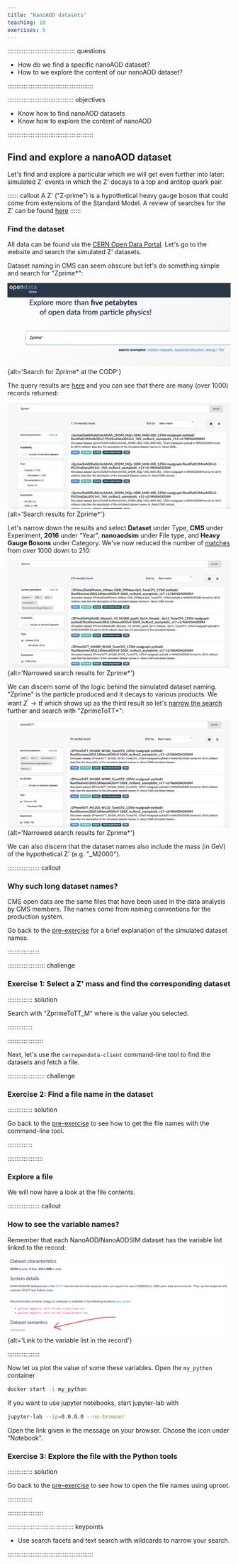 ```yaml
---
title: "NanoAOD datasets"
teaching: 10
exercises: 5
---
```


:::::::::::::::::::::::::::::::::::::: questions 

- How do we find a specific nanoAOD dataset?
- How to we explore the content of our nanoAOD dataset?

::::::::::::::::::::::::::::::::::::::::::::::::

::::::::::::::::::::::::::::::::::::: objectives

- Know how to find nanoAOD datasets
- Know how to explore the content of nanoAOD 

::::::::::::::::::::::::::::::::::::::::::::::::

## Find and explore a nanoAOD dataset

Let's find and explore a particular which we will get even further into
later: simulated Z' events in which the Z' decays to a top and antitop quark pair.

:::::: callout
A Z' ("Z-prime") is a hypothetical heavy gauge boson that could come from
extensions of the Standard Model. A review of searches for the Z' 
can be found [here](https://pdg.lbl.gov/2024/reviews/rpp2024-rev-zprime-searches.pdf)
::::::

### Find the dataset

All data can be found via the [CERN Open Data Portal](https://opendata.cern.ch).
Let's go to the website and search the simulated Z' datasets. 

Dataset naming in CMS can seem obscure but let's do something simple and search for "Zprime*":

![](fig/ZprimeODP.png){alt='Search for Zprime* at the CODP'}

The query results are [here](https://opendata.cern.ch/search?q=Zprime%2A&l=list&order=asc&p=1&s=10&sort=bestmatch) and you can see that there are many (over 1000) records returned:

![](fig/ZprimeODP-results.png){alt='Search results for Zprime*'}

Let's narrow down the results and select **Dataset** under Type, **CMS** under Experiment, **2016** under "Year", **nanoaodsim** under File type, and **Heavy Gauge Bosons** under Category. We've now reduced the number of [matches](https://opendata.cern.ch/search?q=Zprime%2A&f=experiment%3ACMS&f=year%3A2016&f=file_type%3Ananoaodsim&f=category%3AExotica%2Bsubcategory%3AHeavy%20Gauge%20Bosons&f=type%3ADataset&l=list&order=asc&p=1&s=10&sort=bestmatch) from over 1000 down to 210:

![](fig/ZprimeODP-results2.png){alt='Narrowed search results for Zprime*'}

We can discern some of the logic behind the simulated dataset naming. "Zprime" is the particle produced and it decays to various products. We want $Z^{'} \rightarrow t\bar{t}$ which shows up as the third result so let's [narrow the search](https://opendata.cern.ch/search?q=ZprimeToTT%2A&f=experiment%3ACMS&f=year%3A2016&f=file_type%3Ananoaodsim&f=category%3AExotica%2Bsubcategory%3AHeavy%20Gauge%20Bosons&f=type%3ADataset&l=list&order=asc&p=1&s=10&sort=bestmatch) further and search with "ZprimeToTT*":

![](fig/ZprimeToTT-results.png){alt='Narrowed search results for Zprime*'}

We can also discern that the dataset names also include the mass (in GeV) of the hypothetical Z' (e.g. "_M2000"). 

:::::::::::::::::: callout 

### Why such long dataset names?

CMS open data are the same files that have been used in the data analysis by CMS members. The names come from naming conventions for the production system.

Go back to the [pre-exercise](https://cms-opendata-workshop.github.io/workshop2024-lesson-dataset-scouting/instructor/03-what-data-is-available.html#monte-carlo) for a brief explanation of the simulated dataset names.

::::::::::::::::::

::::::::::::::::::::: challenge

### Exercise 1: Select a Z' mass and find the corresponding dataset

:::::::::::::: solution

Search with "ZprimeToTT_M<mass>" where <mass> is the value you selected.

::::::::::::::

::::::::::::::::::::


Next, let's use the `cernopendata-client` command-line tool to find the datasets
and fetch a file.

::::::::::::::::::::: challenge

### Exercise 2: Find a file name in the dataset

:::::::::::::: solution

Go back to the [pre-exercise](https://cms-opendata-workshop.github.io/workshop2024-lesson-dataset-scouting/instructor/04-cli-through-cernopendata-client.html) to see how to get the file names with the command-line tool.

::::::::::::::

::::::::::::::::::::

### Explore a file

We will now have a look at the file contents.

:::::::::::::::::: callout 

### How to see the variable names?

Remember that each NanoAOD/NanoAODSIM dataset has the variable list linked to the record:

![](fig/ZprimeVariableList.png){alt='Link to the variable list in the record'}

::::::::::::::::::

Now let us plot the value of some these variables. Open the `my_python` container 

```bash
docker start -i my_python
```

If you want to use jupyter notebooks, start jupyter-lab with

```bash
jupyter-lab --ip=0.0.0.0 --no-browser
```

Open the link given in the message on your browser. Choose the icon under “Notebook”.


### Exercise 3: Explore the file with the Python tools

:::::::::::::: solution

Go back to the [pre-exercise](https://cms-opendata-workshop.github.io/workshop2024-lesson-cpp-root-python/instructor/06-uproot.html) to see how to open the file names using uproot.

::::::::::::::

::::::::::::::::::::


::::::::::::::::::::::::::::::::::::: keypoints 

- Use search facets and text search with wildcards to narrow your search. 

::::::::::::::::::::::::::::::::::::::::::::::::

[r-markdown]: https://rmarkdown.rstudio.com/
